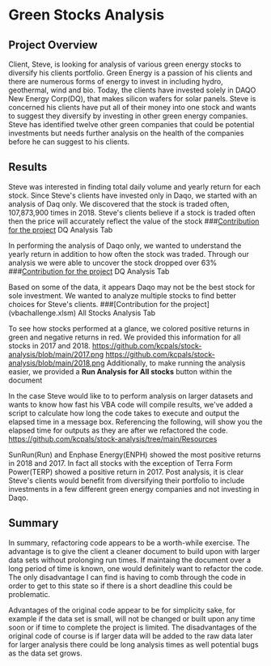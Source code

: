 # Green Stocks Analysis

## Project Overview
Client, Steve, is looking for analysis of various green energy stocks to diversify his clients portfolio.  Green Energy is a passion of his clients and there are numerous forms of energy to invest in including hydro, geothermal, wind and bio.  Today, the clients have invested solely in DAQO New Energy Corp(DQ), that makes silicon wafers for solar panels.  Steve is concerned his clients have put all of their money into one stock and wants to suggest they diversify by investing in other green energy companies.  Steve has identified twelve other green companies that could be potential investments but needs further analysis on the health of the companies before he can suggest to his clients.

## Results
Steve was interested in finding total daily volume and yearly return for each stock.  Since Steve's clients have invested only in Daqo, we started with an analysis of Daq only. We discovered that the stock is traded often, 107,873,900 times in 2018.  Steve's clients believe if a stock is traded often then the price will accurately reflect the value of the stock 
###[Contribution for the project](vbachallenge.xlsm) DQ Analysis Tab

In performing the analysis of Daqo only, we wanted to understand the yearly return in addition to how often the stock was traded.  Through our analysis we were able to uncover the stock dropped over 63% 
###[Contribution for the project](vbachallenge.xlsm) DQ Analysis Tab

Based on some of the data, it appears Daqo may not be the best stock for sole investment.  We wanted to analyze multiple stocks to find better choices for Steve's clients.
###[Contribution for the project] (vbachallenge.xlsm) All Stocks Analysis Tab

To see how stocks performed at a glance, we colored positive returns in green and negative returns in red.  We provided this information for all stocks in 2017 and 2018.
https://github.com/kcpals/stock-analysis/blob/main/2017.png
https://github.com/kcpals/stock-analysis/blob/main/2018.png
Additionally, to make running the analysis easier, we provided a **Run Analysis for All stocks** button within the document

In the case Steve would like to to perform analysis on larger datasets and wants to know how fast his VBA code will compile results, we've added a script to calculate how long the code takes to execute and output the elapsed time in a message box.
Referencing the following, will show you the elapsed time for outputs as they are after we refactored the code.  
https://github.com/kcpals/stock-analysis/tree/main/Resources

SunRun(Run) and Enphase Energy(ENPH) showed the most positive returns in 2018 and 2017.  In fact all stocks with the exception of Terra Form Power(TERP) showed a positive return in 2017.  Post analysis, it is clear Steve's clients would benefit from diversifying their portfolio to include investments in a few different green energy companies and not investing in Daqo.

## Summary
In summary, refactoring code appears to be a worth-while exercise.  The advantage is to give the client a cleaner document to build upon with larger data sets without prolonging run times.  If maintaing the document over a long period of time is known, one would definitely want to refactor the code.   The only disadvantage I can find is having to comb through the code in order to get to this state so if there is a short deadline this could be problematic.  

Advantages of the original code appear to be for simplicity sake, for example if the data set is small, will not be changed or built upon any time soon or if time to complete the project is limited.  The disadvantages of the original code of course is if larger data will be added to the raw data later for larger analysis there could be long analysis times as well potential bugs as the data set grows.


